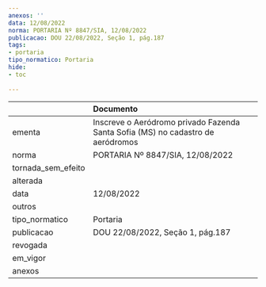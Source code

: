```yaml
---
anexos: ''
data: 12/08/2022
norma: PORTARIA Nº 8847/SIA, 12/08/2022
publicacao: DOU 22/08/2022, Seção 1, pág.187
tags:
- portaria
tipo_normatico: Portaria
hide: 
- toc 
 
---
```


|                    | Documento                                                                       |
|:-------------------|:--------------------------------------------------------------------------------|
| ementa             | Inscreve o Aeródromo privado Fazenda Santa Sofia (MS) no cadastro de aeródromos |
| norma              | PORTARIA Nº 8847/SIA, 12/08/2022                                                |
| tornada_sem_efeito |                                                                                 |
| alterada           |                                                                                 |
| data               | 12/08/2022                                                                      |
| outros             |                                                                                 |
| tipo_normatico     | Portaria                                                                        |
| publicacao         | DOU 22/08/2022, Seção 1, pág.187                                                |
| revogada           |                                                                                 |
| em_vigor           |                                                                                 |
| anexos             |                                                                                 |